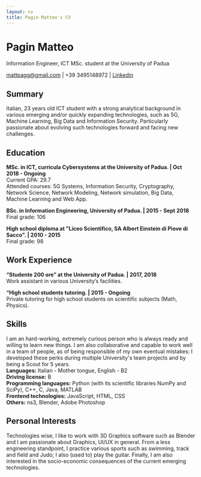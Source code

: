 ```yaml
---
layout: cv
title: Pagin Matteo's CV
---
```

# Pagin Matteo
Information Engineer, ICT MSc. student at the University of Padua

<div id="webaddress"> 
<a href="mattpagg@gmail.com">mattpagg@gmail.com</a> 
| 
<a>+39 3495148972</a> 
|
<a href="https://www.linkedin.com/in/matteo-pagin-4a7b82171/" >Linkedin</a>
</div>


## Summary

Italian, 23 years old ICT student with a strong analytical background in various emerging and/or quickly expanding technologies, such as 5G, Machine Learning, Big Data and Information Security. Particularly passionate about evolving such technologies forward and facing new challenges.

## Education

__MSc. in ICT, curricula Cybersystems at the University of Padua. |  Oct 2018 - Ongoing__ <br>
Current GPA: 29.7 <br>
Attended courses: 5G Systems, Information Security, Cryptography, Network Science, Network Modeling, Network simulation, Big Data, Machine Learning and Web App. 

__BSc. in Information Engineering, University of Padua. | 2015 - Sept 2018__<br>
Final grade: 106

__High school diploma at "Liceo Scientifico, SA Albert Einstein di Piove di Sacco". | 2010 - 2015__<br>
Final grade: 98


## Work Experience 
__“Studente 200 ore” at the University of Padua. | 2017, 2018__<br>
Work assistant in various University’s facilities.

__“High school students tutoring. | 2015 - Ongoing__<br>
Private tutoring for high school students on scientific subjects (Math, Physics).


## Skills
I am an hard-working, extremely curious person who is always ready and willing to learn new things. I am also collaborative and capable to work well in a team of people, as of being responsible of my own eventual mistakes: I developed these perks during multiple University's team projects and by being a Scout for 5 years. <br>
__Languages:__ Italian - Mother tongue, English - B2 <br>
__Driving license:__ B <br>
__Programming languages:__ Python (with its scientific libraries NumPy and SciPy), C++, C, Java, MATLAB<br>
__Frontend technologies:__ JavaScript, HTML, CSS<br>
__Others:__ ns3, Blender, Adobe Photoshop<br>

## Personal Interests
Technologies wise, I like to work with 3D Graphics software such as Blender and I am passionate about Graphics, UI/UX in general. From a less engineering standpoint, I practice various sports such as swimming, track and field and Judo; I also (used to) play the guitar. Finally, I am also interested in the socio-economic consequences of the current emerging technologies.<br>



<!-- ### Footer

Last updated: May 2013 -->


